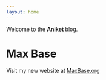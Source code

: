 ```yaml
---
layout: home
---
```


Welcome to the **Aniket** blog.

# Max Base

Visit my new website at [MaxBase.org](https://maxbase.org/)

